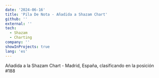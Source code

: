 ```yaml
---
date: '2024-06-16'
title: 'Pila De Nota - Añadida a Shazam Chart'
github: ''
external: ''
tech:
  - Shazam
  - Charting
company: ''
showInProjects: true
lang: 'es'
---
```


Añadida a la Shazam Chart - Madrid, España, clasificando en la posición #188
